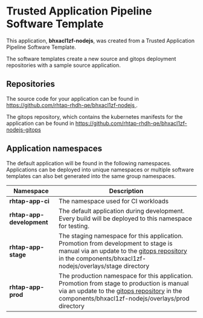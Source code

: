 # Trusted Application Pipeline Software Template

This application, **bhxacl1zf-nodejs**, was created from a Trusted Application Pipeline Software Template.

The software templates create a new source and gitops deployment repositories with a sample source application. 

## Repositories

The source code for your application can be found in [https://github.com/rhtap-rhdh-qe/bhxacl1zf-nodejs ](https://github.com/rhtap-rhdh-qe/bhxacl1zf-nodejs ).
 
The gitops repository, which contains the kubernetes manifests for the application can be found in 
[https://github.com/rhtap-rhdh-qe/bhxacl1zf-nodejs-gitops ](https://github.com/rhtap-rhdh-qe/bhxacl1zf-nodejs-gitops ) 

## Application namespaces 

The default application will be found in the following namespaces. Applications can be deployed into unique namespaces or multiple software templates can also bet generated into the same group namespaces.  

|  Namespace   |  Description   |  
| -------- | -------- |
| **rhtap-app-ci** | The namespace used for CI workloads |
| **rhtap-app-development** | The default application during development. Every build will be deployed to this namespace for testing. |
| **rhtap-app-stage** | The staging namespace for this application. Promotion from development to stage is manual via an update to the [gitops repository](https://github.com/rhtap-rhdh-qe/bhxacl1zf-nodejs-gitops ) in the components/bhxacl1zf-nodejs/overlays/stage directory |
| **rhtap-app-prod** | The production namespace for this application. Promotion from stage to production is manual via an update to the [gitops repository](https://github.com/rhtap-rhdh-qe/bhxacl1zf-nodejs-gitops ) in the components/bhxacl1zf-nodejs/overlays/prod directory |
